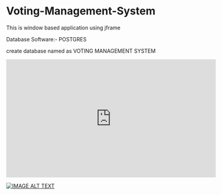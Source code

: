 # Voting-Management-System
This is window based application using jframe

Database Software:- POSTGRES

 create database named as VOTING MANAGEMENT SYSTEM


<iframe width="560" height="315" src="https://www.youtube.com/embed/vL1COucMHyY" frameborder="0" allow="autoplay; encrypted-media" allowfullscreen></iframe>

[![IMAGE ALT TEXT](http://img.youtube.com/vi/YvL1COucMHyY/0.jpg)](http://www.youtube.com/watch?v=vL1COucMHyY "Video Title")

